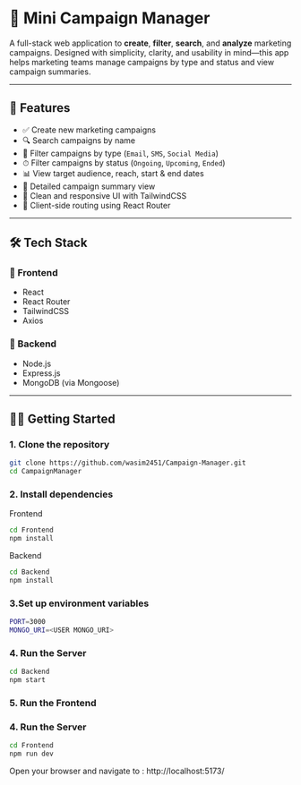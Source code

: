 # 📢 Mini Campaign Manager

A full-stack web application to **create**, **filter**, **search**, and **analyze** marketing campaigns. Designed with simplicity, clarity, and usability in mind—this app helps marketing teams manage campaigns by type and status and view campaign summaries.

---

## 🚀 Features

- ✅ Create new marketing campaigns
- 🔍 Search campaigns by name
- 🎯 Filter campaigns by type (`Email`, `SMS`, `Social Media`)
- ⏱ Filter campaigns by status (`Ongoing`, `Upcoming`, `Ended`)
- 📊 View target audience, reach, start & end dates
- 📄 Detailed campaign summary view
- 🌈 Clean and responsive UI with TailwindCSS
- 🔗 Client-side routing using React Router

---

## 🛠 Tech Stack

### 🔹 Frontend
- React
- React Router
- TailwindCSS
- Axios

### 🔹 Backend
- Node.js
- Express.js
- MongoDB (via Mongoose)

---


## 🧑‍💻 Getting Started

### 1. Clone the repository

```bash
git clone https://github.com/wasim2451/Campaign-Manager.git
cd CampaignManager
```
### 2. Install dependencies
Frontend
```bash
cd Frontend
npm install
```
Backend
```bash
cd Backend
npm install
```
### 3.Set up environment variables
```bash
PORT=3000
MONGO_URI=<USER MONGO_URI>
```
### 4. Run the Server
```bash
cd Backend
npm start
```
### 5. Run the Frontend
### 4. Run the Server
```bash
cd Frontend
npm run dev
```
Open your browser and navigate to :
http://localhost:5173/
